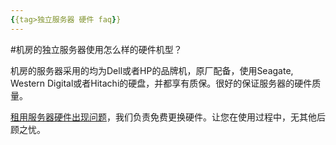 ```yaml
---
{{tag>独立服务器 硬件 faq}}
---
```

#机房的独立服务器使用怎么样的硬件机型？

机房的服务器采用的均为Dell或者HP的品牌机，原厂配备，使用Seagate, Western Digital或者Hitachi的硬盘，并都享有质保。很好的保证服务器的硬件质量。

[租用服务器硬件出现问题](http://kb.51hosting.com/server/2012/11/19/How-to-solve-hardware-problems/)，我们负责免费更换硬件。让您在使用过程中，无其他后顾之忧。
